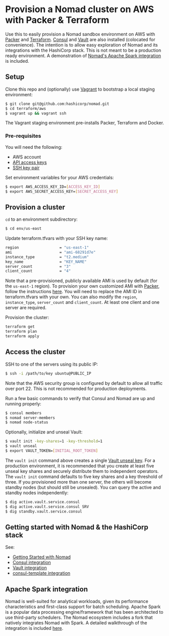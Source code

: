 # Provision a Nomad cluster on AWS with Packer & Terraform

Use this to easily provision a Nomad sandbox environment on AWS with [Packer](https://packer.io) and [Terraform](https://terraform.io). [Consul](https://www.consul.io/intro/index.html) and [Vault](https://www.vaultproject.io/intro/index.html) are also installed (colocated for convenience). The intention is to allow easy exploration of Nomad and its integrations with the HashiCorp stack. This is not meant to be a production ready environment. A demonstration of [Nomad's Apache Spark integration](examples/spark/README.md) is included. 

## Setup

Clone this repo and (optionally) use [Vagrant](https://www.vagrantup.com/intro/index.html) to bootstrap a local staging environment:

```bash
$ git clone git@github.com:hashicorp/nomad.git
$ cd terraform/aws
$ vagrant up && vagrant ssh
```

The Vagrant staging environment pre-installs Packer, Terraform and Docker.

### Pre-requisites

You will need the following:

- AWS account
- [API access keys](http://aws.amazon.com/developers/access-keys/)
- [SSH key pair](http://docs.aws.amazon.com/AWSEC2/latest/UserGuide/ec2-key-pairs.html)

Set environment variables for your AWS credentials:

```bash
$ export AWS_ACCESS_KEY_ID=[ACCESS_KEY_ID]
$ export AWS_SECRET_ACCESS_KEY=[SECRET_ACCESS_KEY]
```

## Provision a cluster

`cd` to an environment subdirectory:

```bash
$ cd env/us-east
```

Update terraform.tfvars with your SSH key name:

```bash
region                  = "us-east-1"
ami                     = "ami-68291d7e"
instance_type           = "t2.medium"
key_name                = "KEY_NAME"
server_count            = "3"
client_count            = "4"
```

Note that a pre-provisioned, publicly available AMI is used by default (for the `us-east-1` region). To provision your own customized AMI with [Packer](https://www.packer.io/intro/index.html), follow the instructions [here](aws/packer/README.md). You will need to replace the AMI ID in terraform.tfvars with your own. You can also modify the `region`, `instance_type`, `server_count` and `client_count`. At least one client and one server are required.

Provision the cluster:

```bash
terraform get
terraform plan
terraform apply
```

## Access the cluster

SSH to one of the servers using its public IP:

```bash
$ ssh -i /path/to/key ubuntu@PUBLIC_IP
```

Note that the AWS security group is configured by default to allow all traffic over port 22. This is not recommended for production deployments.

Run a few basic commands to verify that Consul and Nomad are up and running properly:

```bash
$ consul members
$ nomad server-members
$ nomad node-status
```

Optionally, initialize and unseal Vault:

```bash
$ vault init -key-shares=1 -key-threshold=1
$ vault unseal
$ export VAULT_TOKEN=[INITIAL_ROOT_TOKEN]
```

The `vault init` command above creates a single [Vault unseal key](https://www.vaultproject.io/docs/concepts/seal.html). For a production environment, it is recommended that you create at least five unseal key shares and securely distribute them to independent operators. The `vault init` command defaults to five key shares and a key threshold of three. If you provisioned more than one server, the others will become standby nodes (but should still be unsealed). You can query the active and standby nodes independently:

```bash
$ dig active.vault.service.consul
$ dig active.vault.service.consul SRV
$ dig standby.vault.service.consul
``` 

## Getting started with Nomad & the HashiCorp stack

See:

* [Getting Started with Nomad](https://www.nomadproject.io/intro/getting-started/jobs.html)
* [Consul integration](https://www.nomadproject.io/docs/service-discovery/index.html)
* [Vault integration](https://www.nomadproject.io/docs/vault-integration/index.html)
* [consul-template integration](https://www.nomadproject.io/docs/job-specification/template.html) 

## Apache Spark integration

Nomad is well-suited for analytical workloads, given its performance characteristics and first-class support for batch scheduling. Apache Spark is a popular data processing engine/framework that has been architected to use third-party schedulers. The Nomad ecosystem includes a fork that natively integrates Nomad with Spark. A detailed walkthrough of the integration is included [here](examples/spark/README.md).
